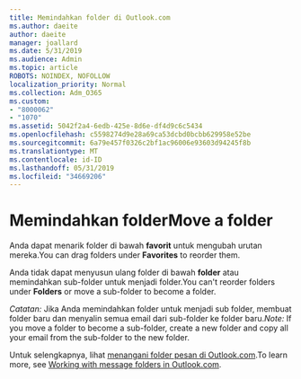 ```yaml
---
title: Memindahkan folder di Outlook.com
ms.author: daeite
author: daeite
manager: joallard
ms.date: 5/31/2019
ms.audience: Admin
ms.topic: article
ROBOTS: NOINDEX, NOFOLLOW
localization_priority: Normal
ms.collection: Adm_O365
ms.custom:
- "8000062"
- "1070"
ms.assetid: 5042f2a4-6edb-425e-8d6e-df4d9c6c5434
ms.openlocfilehash: c5598274d9e28a69ca53dcbd0bcbb629958e52be
ms.sourcegitcommit: 6a79e457f0326c2bf1ac96006e93603d94245f8b
ms.translationtype: MT
ms.contentlocale: id-ID
ms.lasthandoff: 05/31/2019
ms.locfileid: "34669206"
---
```

# <a name="move-a-folder"></a><span data-ttu-id="ca376-102">Memindahkan folder</span><span class="sxs-lookup"><span data-stu-id="ca376-102">Move a folder</span></span>

<span data-ttu-id="ca376-103">Anda dapat menarik folder di bawah **favorit** untuk mengubah urutan mereka.</span><span class="sxs-lookup"><span data-stu-id="ca376-103">You can drag folders under **Favorites** to reorder them.</span></span>
  
<span data-ttu-id="ca376-104">Anda tidak dapat menyusun ulang folder di bawah **folder** atau memindahkan sub-folder untuk menjadi folder.</span><span class="sxs-lookup"><span data-stu-id="ca376-104">You can't reorder folders under **Folders** or move a sub-folder to become a folder.</span></span>

<span data-ttu-id="ca376-105">*Catatan:* Jika Anda memindahkan folder untuk menjadi sub folder, membuat folder baru dan menyalin semua email dari sub-folder ke folder baru.</span><span class="sxs-lookup"><span data-stu-id="ca376-105">*Note:* If you move a folder to become a sub-folder, create a new folder and copy all your email from the sub-folder to the new folder.</span></span>
  
<span data-ttu-id="ca376-106">Untuk selengkapnya, lihat [menangani folder pesan di Outlook.com](https://support.office.com/article/6bb0723a-f39f-4a8d-bb3f-fab5dcc2510a).</span><span class="sxs-lookup"><span data-stu-id="ca376-106">To learn more, see [Working with message folders in Outlook.com](https://support.office.com/article/6bb0723a-f39f-4a8d-bb3f-fab5dcc2510a).</span></span>